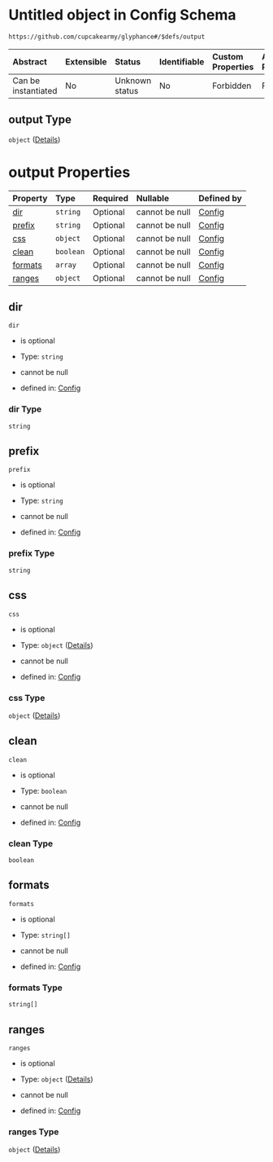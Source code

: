 # Untitled object in Config Schema

```txt
https://github.com/cupcakearmy/glyphance#/$defs/output
```



| Abstract            | Extensible | Status         | Identifiable | Custom Properties | Additional Properties | Access Restrictions | Defined In                                                                        |
| :------------------ | :--------- | :------------- | :----------- | :---------------- | :-------------------- | :------------------ | :-------------------------------------------------------------------------------- |
| Can be instantiated | No         | Unknown status | No           | Forbidden         | Forbidden             | none                | [glyphance.schema.json\*](../../out/glyphance.schema.json "open original schema") |

## output Type

`object` ([Details](glyphance-defs-output.md))

# output Properties

| Property            | Type      | Required | Nullable       | Defined by                                                                                                                        |
| :------------------ | :-------- | :------- | :------------- | :-------------------------------------------------------------------------------------------------------------------------------- |
| [dir](#dir)         | `string`  | Optional | cannot be null | [Config](glyphance-defs-output-properties-dir.md "https://github.com/cupcakearmy/glyphance#/$defs/output/properties/dir")         |
| [prefix](#prefix)   | `string`  | Optional | cannot be null | [Config](glyphance-defs-output-properties-prefix.md "https://github.com/cupcakearmy/glyphance#/$defs/output/properties/prefix")   |
| [css](#css)         | `object`  | Optional | cannot be null | [Config](glyphance-defs-css.md "https://github.com/cupcakearmy/glyphance#/$defs/output/properties/css")                           |
| [clean](#clean)     | `boolean` | Optional | cannot be null | [Config](glyphance-defs-output-properties-clean.md "https://github.com/cupcakearmy/glyphance#/$defs/output/properties/clean")     |
| [formats](#formats) | `array`   | Optional | cannot be null | [Config](glyphance-defs-output-properties-formats.md "https://github.com/cupcakearmy/glyphance#/$defs/output/properties/formats") |
| [ranges](#ranges)   | `object`  | Optional | cannot be null | [Config](glyphance-defs-output-properties-ranges.md "https://github.com/cupcakearmy/glyphance#/$defs/output/properties/ranges")   |

## dir



`dir`

*   is optional

*   Type: `string`

*   cannot be null

*   defined in: [Config](glyphance-defs-output-properties-dir.md "https://github.com/cupcakearmy/glyphance#/$defs/output/properties/dir")

### dir Type

`string`

## prefix



`prefix`

*   is optional

*   Type: `string`

*   cannot be null

*   defined in: [Config](glyphance-defs-output-properties-prefix.md "https://github.com/cupcakearmy/glyphance#/$defs/output/properties/prefix")

### prefix Type

`string`

## css



`css`

*   is optional

*   Type: `object` ([Details](glyphance-defs-css.md))

*   cannot be null

*   defined in: [Config](glyphance-defs-css.md "https://github.com/cupcakearmy/glyphance#/$defs/output/properties/css")

### css Type

`object` ([Details](glyphance-defs-css.md))

## clean



`clean`

*   is optional

*   Type: `boolean`

*   cannot be null

*   defined in: [Config](glyphance-defs-output-properties-clean.md "https://github.com/cupcakearmy/glyphance#/$defs/output/properties/clean")

### clean Type

`boolean`

## formats



`formats`

*   is optional

*   Type: `string[]`

*   cannot be null

*   defined in: [Config](glyphance-defs-output-properties-formats.md "https://github.com/cupcakearmy/glyphance#/$defs/output/properties/formats")

### formats Type

`string[]`

## ranges



`ranges`

*   is optional

*   Type: `object` ([Details](glyphance-defs-output-properties-ranges.md))

*   cannot be null

*   defined in: [Config](glyphance-defs-output-properties-ranges.md "https://github.com/cupcakearmy/glyphance#/$defs/output/properties/ranges")

### ranges Type

`object` ([Details](glyphance-defs-output-properties-ranges.md))

